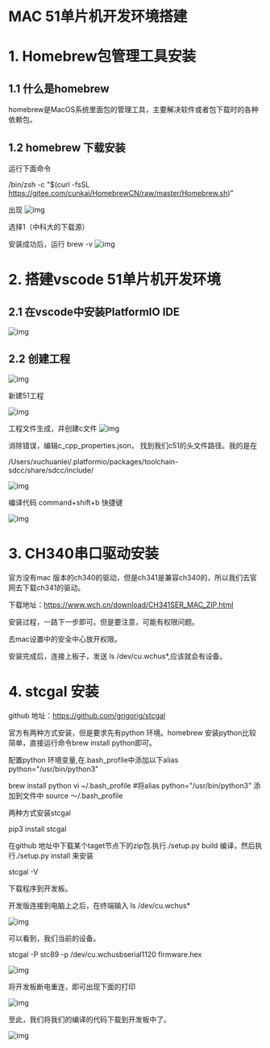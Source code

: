 # MAC 51单片机开发环境搭建

# 1. Homebrew包管理工具安装 

## 1.1 什么是homebrew

homebrew是MacOS系统里面包的管理工具，主要解决软件或者包下载时的各种依赖包。 

## 1.2 homebrew 下载安装

运行下面命令

/bin/zsh -c "$(curl -fsSL https://gitee.com/cunkai/HomebrewCN/raw/master/Homebrew.sh)"

出现 ![img](https://i0.hdslb.com/bfs/article/7c8dfe70d959c1cb98a057cd9dc9815097b28fe1.png@1256w_300h_!web-article-pic.avif)

选择1（中科大的下载源）

安装成功后，运行 brew -v ![img](https://i0.hdslb.com/bfs/article/9afa79a17b88f82d253f5b1acfb95f480121e7c3.png@1256w_216h_!web-article-pic.avif)

# 2. 搭建vscode 51单片机开发环境 

## 2.1 在vscode中安装PlatformIO IDE 

![img](https://i0.hdslb.com/bfs/article/e3883a6a847b7b8097cdbb1111decd4b161c60d2.png@1256w_984h_!web-article-pic.avif)

## 2.2 创建工程 

![img](https://i0.hdslb.com/bfs/article/9f09115e3463c7cbfb5bfb10db1b0b22c3acabe2.png@1256w_422h_!web-article-pic.avif)

新建51工程 

![img](https://i0.hdslb.com/bfs/article/9faee49de7c98ed0914471f393b003fe68699bf3.png@1256w_508h_!web-article-pic.avif)

工程文件生成，并创建c文件 ![img](https://i0.hdslb.com/bfs/article/d5040b9818819a126186c7c8fb54da874db9f039.png@1256w_1066h_!web-article-pic.avif)

消除错误，编辑c_cpp_properties.json， 找到我们c51的头文件路径。我的是在

/Users/xuchuanlei/.platformio/packages/toolchain-sdcc/share/sdcc/include/ 

![img](https://i0.hdslb.com/bfs/article/c337b7b01639ab05ad60af14c01b6f66d031a89f.png@1256w_964h_!web-article-pic.avif)

编译代码 command+shift+b 快捷键 

![img](https://i0.hdslb.com/bfs/article/5787c4edae4e28285375772feb775fb6c48711c0.png@1256w_290h_!web-article-pic.avif)



# 3. CH340串口驱动安装

官方没有mac 版本的ch340的驱动，但是ch341是兼容ch340的，所以我们去官网去下载ch341的驱动。

下载地址：https://www.wch.cn/download/CH341SER_MAC_ZIP.html

安装过程，一路下一步即可。但是要注意，可能有权限问题。

去mac设置中的安全中心放开权限。

安装完成后，连接上板子，发送 ls /dev/cu.wchus*,应该就会有设备。

# 4. stcgal 安装

github 地址：https://github.com/grigorig/stcgal

官方有两种方式安装，但是要求先有python 环境。homebrew 安装python比较简单，直接运行命令brew install python即可。

配置python 环境变量,在.bash_profile中添加以下alias python="/usr/bin/python3"

brew install python vi ~/.bash_profile #将alias python="/usr/bin/python3" 添加到文件中 source ～/.bash_profile

两种方式安装stcgal

pip3 install stcgal

在github 地址中下载某个taget节点下的zip包.执行./setup.py build 编译，然后执行./setup.py install 来安装

stcgal -V



下载程序到开发板。

开发版连接到电脑上之后，在终端输入 ls /dev/cu.wchus* 

![img](https://i0.hdslb.com/bfs/article/311b5c3325b5329733c00afd9005727a6b3324bf.png@!web-article-pic.avif)

可以看到，我们当前的设备。

stcgal -P stc89 -p /dev/cu.wchusbserial1120 firmware.hex

![img](https://i0.hdslb.com/bfs/article/b2da2273aca03d5187af5cb3ca769db2277cafb2.png@1256w_112h_!web-article-pic.avif)

将开发板断电重连，即可出现下面的打印

![img](https://i0.hdslb.com/bfs/article/a8107661028b97069335e3fa9ecba3fdee63fcdf.png@1256w_650h_!web-article-pic.avif)

至此，我们将我们的编译的代码下载到开发板中了。

![img](https://i0.hdslb.com/bfs/article/0c6fce15d143fb243a7784c891bd9bc133e3338e.jpg@1256w_1676h_!web-article-pic.avif)





